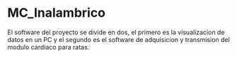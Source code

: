 # MC_Inalambrico
El software del proyecto se divide en dos, el primero es la visualizacion de datos en un PC y el segundo es el software de adquisicion y transmision del modulo cardiaco para ratas.
